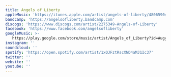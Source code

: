 ```yaml
---
title: Angels of Liberty
appleMusic: 'https://itunes.apple.com/artist/angels-of-liberty/480659043'
bandcamp: 'https://angelsofliberty.bandcamp.com'
discogs: 'https://www.discogs.com/artist/2275349-Angels-of-Liberty'
facebook: 'https://www.facebook.com/angelsofliberty'
googleMusic: >-
   https://play.google.com/store/music/artist/Angels_of_Liberty?id=Augyj5dddcxt5rg7u43cjuy2w3i
instagram: ''
soundcloud: ''
spotify: 'https://open.spotify.com/artist/1xQJFztRscXND4aMJ1Ic37'
twitter: ''
website: ''
youtube: ''
---
```

